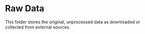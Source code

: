 # Raw Data

This folder stores the original, unprocessed data as downloaded or collected from external sources.
